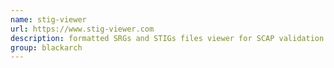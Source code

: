 ```yaml
---
name: stig-viewer
url: https://www.stig-viewer.com
description: formatted SRGs and STIGs files viewer for SCAP validation tools. URL : https://www.stig-viewer.com Groups : blackarch blackarch-scanner
group: blackarch
---
```

